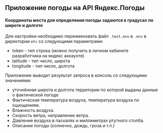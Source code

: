 ## Приложение погоды на API Яндекс.Погоды

#### Координаты места для определения погоды задаются в градусах по широте и долготе


Для настройки необходимо переименовать файл `.test.env` в `.env` в директории `etc` со следующими параметрами:
- token - тип строка (можно получить в личном кабинете разработчика на яндекс аккаунте)
- latitude - тип число, широта
- longitude - тип число, долгота

Приложение выводит результат запроса в консоль со следующими значениями:
- уточнённая широта и долгота территории по которой выданы данные о фактической погоде
- Фактическая температура воздуха, температура воздуха по ощющениям.
- Влажность воздуха.
- Скорость ветра, направление ветра.
- Давление воздуха в паскалях и миллиметрах ртутного столба.
- Описание погоды (солнечно, дождь, гроза и т.п.)